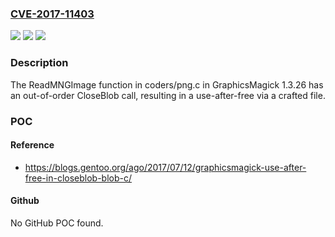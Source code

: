 ### [CVE-2017-11403](https://cve.mitre.org/cgi-bin/cvename.cgi?name=CVE-2017-11403)
![](https://img.shields.io/static/v1?label=Product&message=n%2Fa&color=blue)
![](https://img.shields.io/static/v1?label=Version&message=n%2Fa&color=blue)
![](https://img.shields.io/static/v1?label=Vulnerability&message=n%2Fa&color=brighgreen)

### Description

The ReadMNGImage function in coders/png.c in GraphicsMagick 1.3.26 has an out-of-order CloseBlob call, resulting in a use-after-free via a crafted file.

### POC

#### Reference
- https://blogs.gentoo.org/ago/2017/07/12/graphicsmagick-use-after-free-in-closeblob-blob-c/

#### Github
No GitHub POC found.

